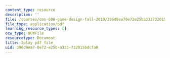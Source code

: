 ```yaml
---
content_type: resource
description: ''
file: /courses/cms-608-game-design-fall-2010/396d9ea70e72e25ba333732015bdcfa0_68556.pdf
file_type: application/pdf
learning_resource_types: []
ocw_type: OCWFile
resourcetype: Document
title: 3play pdf file
uid: 396d9ea7-0e72-e25b-a333-732015bdcfa0
---
```

